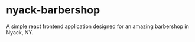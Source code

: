 # nyack-barbershop
A simple react frontend application designed for an amazing barbershop in Nyack, NY. 
